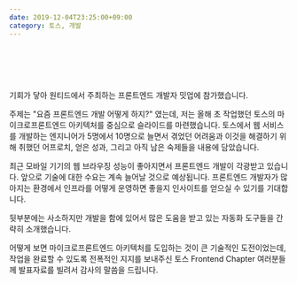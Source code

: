 ```yaml
---
date: 2019-12-04T23:25:00+09:00
category: 토스, 개발
---
```


<script async="" class="speakerdeck-embed" data-id="c9d9bf19a5fe4acf899bb07014f9467d" data-ratio="1.33333333333333" src="https://speakerdeck.com/assets/embed.js"></script>

<div style="height: 64px;"></div>

기회가 닿아 원티드에서 주최하는 프론트엔드 개발자 밋업에 참가했습니다.

주제는 "요즘 프론트엔드 개발 어떻게 하지?" 였는데, 저는 올해 초 작업했던 토스의 마이크로프론트엔드 아키텍처를 중심으로 슬라이드를 마련했습니다.
토스에서 웹 서비스를 개발하는 엔지니어가 5명에서 10명으로 늘면서 겪었던 어려움과 이것을 해결하기 위해 취했던 어프로치, 얻은 성과, 그리고 아직 남은 숙제들을 내용에 담았습니다.

최근 모바일 기기의 웹 브라우징 성능이 좋아지면서 프론트엔드 개발이 각광받고 있습니다. 앞으로 기술에 대한 수요는 계속 늘어날 것으로 예상됩니다.
프론트엔드 개발자가 많아지는 환경에서 인프라를 어떻게 운영하면 좋을지 인사이트를 얻으실 수 있기를 기대합니다.

뒷부분에는 사소하지만 개발을 함에 있어서 많은 도움을 받고 있는 자동화 도구들을 간략히 소개했습니다.

어떻게 보면 마이크로프론트엔드 아키텍처를 도입하는 것이 큰 기술적인 도전이었는데,
작업을 완료할 수 있도록 전폭적인 지지를 보내주신 토스 Frontend Chapter 여러분들께 발표자료를 빌려서 감사의 말씀을 드립니다.
